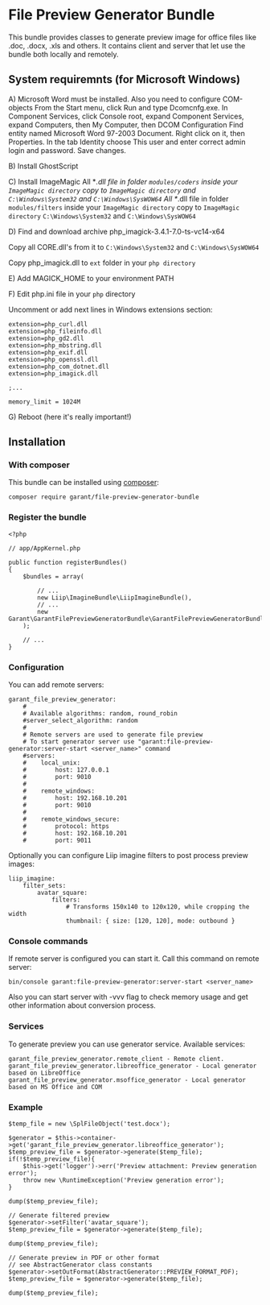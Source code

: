 # File Preview Generator Bundle #

This bundle provides classes to generate preview image for office files like .doc, .docx, .xls and others. 
It contains client and server that let use the bundle both locally and remotely.

## System requiremnts (for Microsoft Windows)

A) Microsoft Word must be installed. Also you need to configure COM-objects
From the Start menu, click Run and type Dcomcnfg.exe.
In Component Services, click Console root, expand Component Services, expand Computers, then My Computer, then DCOM Configuration
Find entity named Microsoft Word 97-2003 Document. Right click on it, then Properties.
In the tab Identity choose This user and enter correct admin login and password. Save changes.

B) Install GhostScript

C) Install ImageMagic
All *_.dll file in folder `modules/coders` inside your `ImageMagic directory` copy to `ImageMagic directory` and `C:\Windows\System32` and `C:\Windows\SysWOW64`
All *_.dll file in folder `modules/filters` inside your `ImageMagic directory` copy to `ImageMagic directory` `C:\Windows\System32` and `C:\Windows\SysWOW64`

D) Find and download archive php_imagick-3.4.1-7.0-ts-vc14-x64

Copy all CORE.dll's from it to `C:\Windows\System32` and `C:\Windows\SysWOW64`

Copy php_imagick.dll to `ext` folder in your `php directory`

E) Add MAGICK_HOME to your environment PATH

F) Edit php.ini file in your `php` directory 

Uncomment or add next lines in Windows extensions section:

    extension=php_curl.dll
    extension=php_fileinfo.dll
    extension=php_gd2.dll
    extension=php_mbstring.dll
    extension=php_exif.dll
    extension=php_openssl.dll
    extension=php_com_dotnet.dll
    extension=php_imagick.dll

	;...
	
    memory_limit = 1024M

G) Reboot (here it's really important!)

## Installation

### With composer

This bundle can be installed using [composer](https://getcomposer.org/):

    composer require garant/file-preview-generator-bundle
    
### Register the bundle

    <?php
    
    // app/AppKernel.php
    
    public function registerBundles()
    {
        $bundles = array(
    
            // ...
            new Liip\ImagineBundle\LiipImagineBundle(),
            // ...
            new Garant\GarantFilePreviewGeneratorBundle\GarantFilePreviewGeneratorBundle(),
        );
    
    	// ...
    }

### Configuration

You can add remote servers:

    garant_file_preview_generator:
        #
        # Available algorithms: random, round_robin
        #server_select_algorithm: random
        #
        # Remote servers are used to generate file preview
        # To start generator server use "garant:file-preview-generator:server-start <server_name>" command
        #servers:
        #    local_unix:
        #        host: 127.0.0.1
        #        port: 9010
        #
        #    remote_windows:
        #        host: 192.168.10.201
        #        port: 9010
        #    
        #    remote_windows_secure:
        #        protocol: https 
        #        host: 192.168.10.201
        #        port: 9011
        
Optionally you can configure Liip imagine filters to post process preview images:

    liip_imagine:
        filter_sets:
            avatar_square:
                filters:
                    # Transforms 150x140 to 120x120, while cropping the width
                    thumbnail: { size: [120, 120], mode: outbound }

### Console commands

If remote server is configured you can start it. Call this command on remote server:

    bin/console garant:file-preview-generator:server-start <server_name>
    
Also you can start server with -vvv flag to check memory usage and get other information about conversion process.
  
### Services

To generate preview you can use generator service. Available services:

    garant_file_preview_generator.remote_client - Remote client. 
    garant_file_preview_generator.libreoffice_generator - Local generator based on LibreOffice
    garant_file_preview_generator.msoffice_generator - Local generator based on MS Office and COM 

### Example

    $temp_file = new \SplFileObject('test.docx');

    $generator = $this->container->get('garant_file_preview_generator.libreoffice_generator');
    $temp_preview_file = $generator->generate($temp_file);
    if(!$temp_preview_file){
        $this->get('logger')->err('Preview attachment: Preview generation error');
        throw new \RuntimeException('Preview generation error');
    }
    
    dump($temp_preview_file);
    
    // Generate filtered preview
	$generator->setFilter('avatar_square');
    $temp_preview_file = $generator->generate($temp_file);
    
	dump($temp_preview_file);
	
	// Generate preview in PDF or other format
	// see AbstractGenerator class constants
	$generator->setOutFormat(AbstractGenerator::PREVIEW_FORMAT_PDF);
    $temp_preview_file = $generator->generate($temp_file);
    
	dump($temp_preview_file);
	
